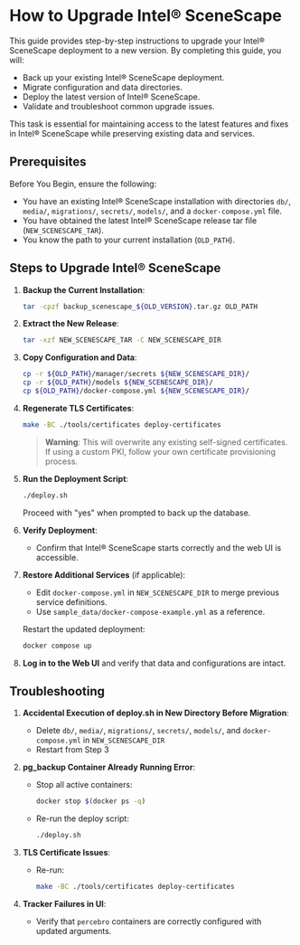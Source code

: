 # How to Upgrade Intel® SceneScape

This guide provides step-by-step instructions to upgrade your Intel® SceneScape deployment to a new version. By completing this guide, you will:

- Back up your existing Intel® SceneScape deployment.
- Migrate configuration and data directories.
- Deploy the latest version of Intel® SceneScape.
- Validate and troubleshoot common upgrade issues.

This task is essential for maintaining access to the latest features and fixes in Intel® SceneScape while preserving existing data and services.

## Prerequisites

Before You Begin, ensure the following:

- You have an existing Intel® SceneScape installation with directories `db/`, `media/`, `migrations/`, `secrets/`, `models/`, and a `docker-compose.yml` file.
- You have obtained the latest Intel® SceneScape release tar file (`NEW_SCENESCAPE_TAR`).
- You know the path to your current installation (`OLD_PATH`).

## Steps to Upgrade Intel® SceneScape

1. **Backup the Current Installation**:

   ```bash
   tar -cpzf backup_scenescape_${OLD_VERSION}.tar.gz OLD_PATH
   ```

2. **Extract the New Release**:

   ```bash
   tar -xzf NEW_SCENESCAPE_TAR -C NEW_SCENESCAPE_DIR
   ```

3. **Copy Configuration and Data**:

   ```bash
   cp -r ${OLD_PATH}/manager/secrets ${NEW_SCENESCAPE_DIR}/
   cp -r ${OLD_PATH}/models ${NEW_SCENESCAPE_DIR}/
   cp ${OLD_PATH}/docker-compose.yml ${NEW_SCENESCAPE_DIR}/
   ```

4. **Regenerate TLS Certificates**:

   ```bash
   make -BC ./tools/certificates deploy-certificates
   ```

   > **Warning**: This will overwrite any existing self-signed certificates. If using a custom PKI, follow your own certificate provisioning process.

5. **Run the Deployment Script**:

   ```bash
   ./deploy.sh
   ```

   Proceed with "yes" when prompted to back up the database.

6. **Verify Deployment**:
   - Confirm that Intel® SceneScape starts correctly and the web UI is accessible.

7. **Restore Additional Services** (if applicable):
   - Edit `docker-compose.yml` in `NEW_SCENESCAPE_DIR` to merge previous service definitions.
   - Use `sample_data/docker-compose-example.yml` as a reference.

   Restart the updated deployment:

   ```bash
   docker compose up
   ```

8. **Log in to the Web UI** and verify that data and configurations are intact.

## Troubleshooting

1. **Accidental Execution of deploy.sh in New Directory Before Migration**:
   - Delete `db/`, `media/`, `migrations/`, `secrets/`, `models/`, and `docker-compose.yml` in `NEW_SCENESCAPE_DIR`
   - Restart from Step 3

2. **pg_backup Container Already Running Error**:
   - Stop all active containers:
     ```bash
     docker stop $(docker ps -q)
     ```
   - Re-run the deploy script:
     ```bash
     ./deploy.sh
     ```

3. **TLS Certificate Issues**:
   - Re-run:
     ```bash
     make -BC ./tools/certificates deploy-certificates
     ```

4. **Tracker Failures in UI**:
   - Verify that `percebro` containers are correctly configured with updated arguments.
